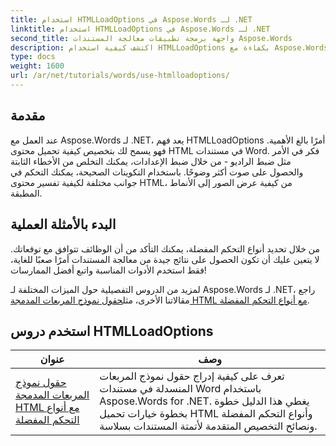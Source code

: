 ```yaml
---
title: استخدام HTMLLoadOptions في Aspose.Words لـ .NET
linktitle: استخدام HTMLLoadOptions في Aspose.Words لـ .NET
second_title: واجهة برمجة تطبيقات معالجة المستندات Aspose.Words
description: اكتشف كيفية استخدام HTMLLoadOptions بكفاءة مع Aspose.Words لـ .NET في البرنامج التعليمي الشامل الخاص بنا. تعرف على الميزات والنصائح والأمثلة العملية.
type: docs
weight: 1600
url: /ar/net/tutorials/words/use-htmlloadoptions/
---
```

## مقدمة
 
عند العمل مع Aspose.Words لـ .NET، يعد فهم HTMLLoadOptions أمرًا بالغ الأهمية. فهو يسمح لك بتخصيص كيفية تحميل محتوى HTML في مستندات Word. فكر في الأمر مثل ضبط الراديو - من خلال ضبط الإعدادات، يمكنك التخلص من الأخطاء الثابتة والحصول على صوت أكثر وضوحًا. باستخدام التكوينات الصحيحة، يمكنك التحكم في جوانب مختلفة لكيفية تفسير محتوى HTML، من كيفية عرض الصور إلى الأنماط المطبقة.  

## البدء بالأمثلة العملية  

من خلال تحديد أنواع التحكم المفضلة، يمكنك التأكد من أن الوظائف تتوافق مع توقعاتك. لا يتعين عليك أن تكون الحصول على نتائج جيدة من معالجة المستندات أمرًا صعبًا للغاية، فقط استخدم الأدوات المناسبة واتبع أفضل الممارسات!

 لمزيد من الدروس التفصيلية حول الميزات المختلفة لـ Aspose.Words لـ .NET، راجع مقالاتنا الأخرى، مثل[حقول نموذج المربعات المدمجة HTML مع أنواع التحكم المفضلة](./html-combo-box-form-fields-with-preferred-control-types/).

 ## استخدم دروس HTMLLoadOptions
| عنوان | وصف |
| --- | --- |
| [حقول نموذج المربعات المدمجة HTML مع أنواع التحكم المفضلة](./html-combo-box-form-fields-with-preferred-control-types/) | تعرف على كيفية إدراج حقول نموذج المربعات المنسدلة في مستندات Word باستخدام Aspose.Words for .NET. يغطي هذا الدليل خطوة بخطوة خيارات تحميل HTML وأنواع التحكم المفضلة ونصائح التخصيص المتقدمة لأتمتة المستندات بسلاسة. |